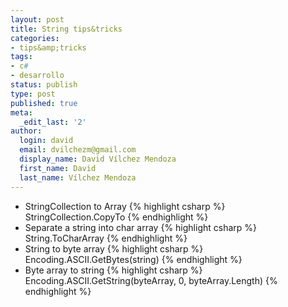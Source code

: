 ```yaml
---
layout: post
title: String tips&tricks
categories:
- tips&amp;tricks
tags:
- c#
- desarrollo
status: publish
type: post
published: true
meta:
  _edit_last: '2'
author:
  login: david
  email: dvilchezm@gmail.com
  display_name: David Vílchez Mendoza
  first_name: David
  last_name: Vílchez Mendoza
---
```

* StringCollection to Array
{% highlight csharp %}
StringCollection.CopyTo
{% endhighlight %}
* Separate a string into char array
{% highlight csharp %}
String.ToCharArray
{% endhighlight %}
* String to byte array
{% highlight csharp %}
Encoding.ASCII.GetBytes(string)
{% endhighlight %}
* Byte array to string
{% highlight csharp %}
Encoding.ASCII.GetString(byteArray, 0, byteArray.Length)
{% endhighlight %}